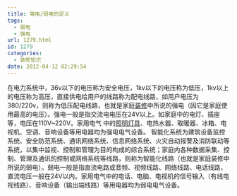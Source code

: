 ```yaml
---
title: 强电/弱电的定义
tags:
  - 弱电
  - 强电
url: 1279.html
id: 1279
categories:
  - 装修知识
date: 2012-04-12 02:29:54
---
```


在电力系统中，36v以下的电压称为安全电压，1kv以下的电压称为低压，1kv以上的电压称为高压，直接供电给用户的线路称为配电线路，如用户电压为380/220v，则称为低压配电线路，也就是家庭[装修](http://home.soufun.com/)中所说的强电（因它是家庭使用最高的电压）。强电一般是指交流电电压在24V以上。如家庭中的电灯、插座等，电压在110V~220V。家用电气 中的[照明](http://home.soufun.com/zhaoming/)[灯具](http://home.soufun.com/zhaoming/)、电热水器、取暖器、冰箱、电视机、空调、音响设备等用电器均为强电电气设备。 智能化系统为建筑设备监控系统、安全防范系统、通讯网络系统、信息网络系统、火灾自动报警及消防联动等系统，以集中监视、控制和管理为目的构成的综合系统；家庭内各种数据采集、控制、管理及通讯的控制或网络系统等线路，则称为智能化线路（也就是家庭装修中所说的弱电）。弱电一般是指直流电路或音频、视频线路、网络线路、电话线路，直流电压一般在24V以内。家用电气中的电话、电脑、电视机的信号输入（有线电视线路）、音响设备（输出端线路）等用电器均为弱电电气设备。